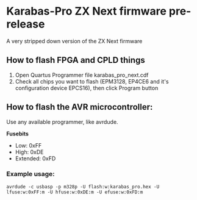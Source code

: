 # Karabas-Pro ZX Next firmware pre-release

A very stripped down version of the ZX Next firmware

## How to flash FPGA and CPLD things

1) Open Quartus Programmer file karabas_pro_next.cdf
2) Check all chips you want to flash (EPM3128, EP4CE6 and it's configuration device EPCS16), then click Program button

## How to flash the AVR microcontroller:

Use any available programmer, like avrdude.

**Fusebits**

- Low: 0xFF
- High: 0xDE
- Extended: 0xFD

### Example usage:

`avrdude -c usbasp -p m328p -U flash:w:karabas_pro.hex -U lfuse:w:0xFF:m -U hfuse:w:0xDE:m -U efuse:w:0xFD:m`
